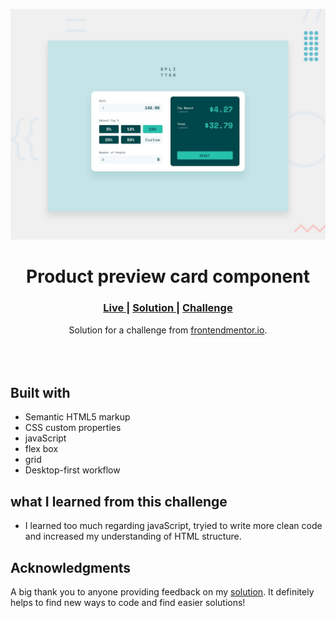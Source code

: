 <img src="https://github.com/YamenAlzeiter/Tip-calculator-app/blob/master/design/desktop-preview.jpg?raw=true"></img>

<h1 align="center">Product preview card component</h1>

<div align="center">
  <h3>
    <a href="https://yamenalzeiter.github.io/Tip-calculator-app/">
      Live
    </a>
    <span> | </span>
    <a href="">
      Solution
    </a>
   <span> | </span>
    <a href="https://www.frontendmentor.io/challenges/tip-calculator-app-ugJNGbJUX">
      Challenge
    </a>
  </h3>
</div>
<div align="center">
   Solution for a challenge from  <a href="https://www.frontendmentor.io/" target="_blank">frontendmentor.io</a>.
</div>
<br>
<br>
<br>

## Built with 

- Semantic HTML5 markup
- CSS custom properties
- javaScript
- flex box
- grid
- Desktop-first workflow

## what I learned from this challenge 
- I learned too much regarding javaScript, tryied to write more clean code and increased my understanding of HTML structure.
## Acknowledgments

A big thank you to anyone providing feedback on my <a href="https://www.frontendmentor.io/solutions/tip-calculator-app-using-html-css-and-javascript-JQEn60LUsT">solution</a>. It definitely helps to find new ways to code and find easier solutions! 
